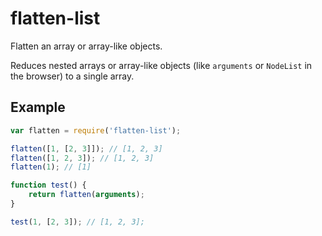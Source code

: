 # flatten-list

Flatten an array or array-like objects.

Reduces nested arrays or array-like objects (like `arguments` or `NodeList` in
the browser) to a single array.

## Example

```js
var flatten = require('flatten-list');

flatten([1, [2, 3]]); // [1, 2, 3]
flatten([1, 2, 3]); // [1, 2, 3]
flatten(1); // [1]

function test() {
    return flatten(arguments);
}

test(1, [2, 3]); // [1, 2, 3];
```